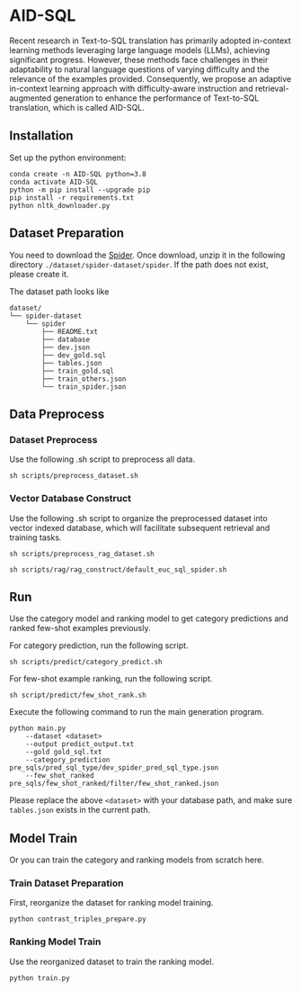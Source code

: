 # AID-SQL

Recent research in Text-to-SQL translation has primarily adopted in-context learning methods leveraging large language models (LLMs), achieving significant progress. However, these methods face challenges in their adaptability to natural language questions of varying difficulty and the relevance of the examples provided. Consequently, we propose an adaptive in-context learning approach with difficulty-aware instruction and retrieval-augmented generation to enhance the performance of Text-to-SQL translation, which is called AID-SQL.

## Installation

Set up the python environment:
```
conda create -n AID-SQL python=3.8
conda activate AID-SQL
python -m pip install --upgrade pip
pip install -r requirements.txt
python nltk_downloader.py
```

## Dataset Preparation

You need to download the [Spider](https://yale-lily.github.io/spider). Once download, unzip it in the following directory `./dataset/spider-dataset/spider`. If the path does not exist, please create it.

The dataset path looks like
```
dataset/
└── spider-dataset
    └── spider
        ├── README.txt
        ├── database
        ├── dev.json
        ├── dev_gold.sql
        ├── tables.json
        ├── train_gold.sql
        ├── train_others.json
        └── train_spider.json
```

## Data Preprocess

### Dataset Preprocess

Use the following .sh script to preprocess all data.

```
sh scripts/preprocess_dataset.sh
```

### Vector Database Construct

Use the following .sh script to organize the preprocessed dataset into vector indexed database, which will facilitate subsequent retrieval and training tasks.

```
sh scripts/preprocess_rag_dataset.sh

sh scripts/rag/rag_construct/default_euc_sql_spider.sh
```

## Run

Use the category model and ranking model to get category predictions and ranked few-shot examples previously.

For category prediction, run the following script.

```
sh scripts/predict/category_predict.sh
```

For few-shot example ranking, run the following script.

```
sh script/predict/few_shot_rank.sh
```

Execute the following command to run the main generation program.
```
python main.py 
    --dataset <dataset> 
    --output predict_output.txt 
    --gold gold_sql.txt
    --category_prediction pre_sqls/pred_sql_type/dev_spider_pred_sql_type.json
    --few_shot_ranked pre_sqls/few_shot_ranked/filter/few_shot_ranked.json
```
Please replace the above `<dataset>` with your database path, and make sure `tables.json` exists in the current path.

## Model Train

Or you can train the category and ranking models from scratch here.

### Train Dataset Preparation

First, reorganize the dataset for ranking model training.

```
python contrast_triples_prepare.py
```

### Ranking Model Train

Use the reorganized dataset to train the ranking model.

```
python train.py
```

